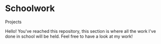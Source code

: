 # Schoolwork
Projects

Hello! You've reached this repository, this section is where all the work I've done in school will be held. Feel free to have a look at my work!
